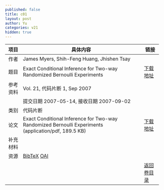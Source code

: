 ```yaml
---
published: false
title: c01
layout: post
author: Yu
categories: v21
hidden: true
---
```


| 项目 | 具体内容 | 链接 |
|---:|---|---|
| 作者 | James Myers, Shih-Feng Huang, Jhishen  Tsay| |
| 题目 |Exact Conditional Inference for Two-way Randomized Bernoulli Experiments | [下载地址](http://www.jstatsoft.org/v21/c01/paper) |
| 参考资料 |Vol. 21, 代码片断 1, Sep 2007 | |
| | 提交日期 2007-05-14, 接收日期 2007-09-02| | 
| 类别 | 代码片断| |
| 论文 | Exact Conditional Inference for Two-way Randomized Bernoulli Experiments  (application/pdf, 189.5 KB)| [下载地址](http://www.jstatsoft.org/v21/c01/paper) |
| 补充材料 | | |
| 资源 | [BibTeX](http://www.jstatsoft.org/v21/c01/bibtex) [OAI](http://www.jstatsoft.org/oai?verb=GetRecord&identifier=oai.jstatsoft/v21/c01&prefix=oai_dc)| |
| |  | [返回卷目录]({{site.baseurl}}/volume/v21.html) |